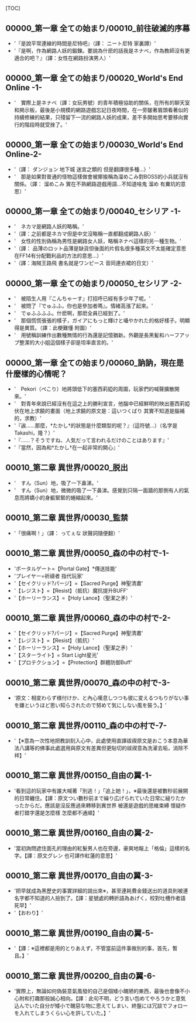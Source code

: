 # 

[TOC]

## 00000_第一章 全ての始まり/00010_前往破滅的序幕

- '『是說平常連線的時間是尼特吧』（譯： ニート尼特 家裏蹲）'
- '『是啊，作為網路人妖的鍛鍊。要說為什麽的話我是ネナベ，作為教師沒有更適合的吧？』（譯：女性在網路扮演男人）'


## 00000_第一章 全ての始まり/00020_World's End Online -1-

- '　實際上是ネナベ（譯：女玩男號）的青年積極協助的關係，在所有的聊天室和掲示板，最後是小規模的網路遊戲忘記日夜時間，在一旁皺著眉頭看著似的持續修練的結果，只殘留下一流的網路人妖的成果，差不多開始思考要移向實行的階段時就受挫了。'


## 00000_第一章 全ての始まり/00030_World's End Online-2-

- '（譯： ダンジョン 地下城 迷宮之類的 但是翻譯很多種…）'
- '　那是如果對普通的怪物這樣做會被揶揄稱為溜めこみ對BOSS的小兵就沒有關係。（譯： 溜めこみ 實在不熟網路遊戲用語…不知道啥鬼 溜め 有糞坑的意思）'


## 00000_第一章 全ての始まり/00040_セシリア -1-

- '　ネカマ是網路人妖的略稱。'
- '（譯：之前都是ネカマ但是中文沒略稱一直都翻成網路人妖）'
- '　女性的性別偽稱為男性是網路女人妖，略稱ネナベ這樣的另一種生物。'
- '（譯： 品薄のロット品薄是缺貨但後面的片假名很多種英文不太能確定意思在FF14有分配戰利品的方法的意思…）'
- '（譯：海賊王路飛 書名就是ワンピース 音同連衣裙的日文）'


## 00000_第一章 全ての始まり/00050_セシリア -2-

- '　被陌生人用『こんちゃーす』打招呼已經有多少年了呢。'
- '　被問了『でゅふふ，你也是參加者嗎』。情緒高漲了起來。'
- '　でゅふふふふ。什麽啊，那麽全員已經到了。'
- '　那個慌慌張張的樣子，ガイアにもっと輝けと囁やかれた的格好樣子。明顯得是異質。（譯：此梗難懂 附圖）'
- '　用號稱訓練作出數種無情的行為還是記憶猶新。外觀是長黑髪和ハーフアップ整潔的大小姐這個樣子卻是坦率直言的。'


## 00000_第一章 全ての始まり/00060_訥訥，現在是什麼樣的心情呢？

- '　Pekori（ぺこり）地將頭低下的塞西莉婭的周圍，玩家們的喊聲擴散開來。'
- '　對青年來說已經沒有在這之上的勝利宣言，他腦中已經鮮明的映出塞西莉婭伏在地上求饒的畫面（地上求饒的原文是：這いつくばり 其實不知道是腦補的，求教）'
- '『誒……那麼，†たかし†的狀態是什麼類型的呢？』（這符號…）（名字是Takashi，隆？）'
- '『……？そうですね、人気だって言われるだけのことはあります』'
- '『當然，因為和†たかし†在一起非常的開心』'


## 00010_第二章 異世界/00020_脱出

- '　すん（Sun）地，吸了一下鼻涕。'
- '　すん（Sun）地，微微的吸了一下鼻涕。感覺到只隔一面牆的那側有人的氣息而將嬌小的身軀緊緊的蜷縮起來。'


## 00010_第二章 異世界/00030_監禁

- '「很痛啊！」（譯： ってぇな 狀聲詞隨便翻）'


## 00010_第二章 異世界/00050_森の中の村で-1-

- 'ポータルゲート=【Portal Gate】*傳送技能'
- 'プレイヤー=祈禱者 指代玩家'
- '【セイクリッド?パージ】=【Sacred Purge】神聖清肅'
- '【レジスト】=【Resist】（抵抗）魔抗提升BUFF'
- '【ホーリーランス】=【Holy Lance】（聖潔之矛）'


## 00010_第二章 異世界/00060_森の中の村で-2-

- '【セイクリッド?パージ】=【Sacred Purge】神聖清肅'
- '【レジスト】=【Resist】（抵抗）'
- '【ホーリーランス】=【Holy Lance】（聖潔之矛）'
- '【スターライト】= Start Light星光'
- '【プロテクション】=【Protection】群體防御Buff'


## 00010_第二章 異世界/00070_森の中の村で-3-

- '原文：相変わらず様付けか、と內心嘆息しつつも彼に変えるつもりがない事を嫌というほど思い知らされたので努めて気にしない風を裝う。】'


## 00010_第二章 異世界/00110_森の中の村で-7-

- '【※意為一次性地把教訓刻入心中，此處使用直譯祓禊原文是おこう本意為華法八講等的佛事此處選用與原文有差異但更貼切的祓禊意為洗濯去垢，消除不祥】'


## 00010_第二章 異世界/00150_自由の翼-1-

- '看到這的玩家中有誰大喊著「別逃！」「追上她！」，※最後還是被數秒前展開的日常纏住。【譯：原文つい數秒前まで繰り広げられていた日常に縋りたかったからだ。應該是沒反應過來轉移到異世界 被還是遊戲的思維束縛 懷疑作者打錯字還是怎麼樣 怎麼都不通順】'


## 00010_第二章 異世界/00160_自由の翼-2-

- '當初詢問遮住面孔的理由的紅髮男人也在旁邊，豪爽地報上「格倫」這樣的名字。【譯：原文グレン 也可譯作紅蓮的意思】'


## 00010_第二章 異世界/00170_自由の翼-3-

- '把早就成為黑歷史的事實詳細的說出來※，甚至連耗費金錢送出的道具則被連名字都不知道的人撿到了。【譯：星號處的轉折語為あげく，校對吐槽作者語死早】'
- '【おわり】'


## 00010_第二章 異世界/00190_自由の翼-5-

- '【譯：※這裡都是用的とりあえず，不管當前這件事做別的事，首先，暫且。】'


## 00010_第二章 異世界/00200_自由の翼-6-

- '實際上，無論如何偽裝意氣風發的自己是個矮小醜陋的東西，最後也會像不小心附和打趣那般誠心相向。【譯：此句不明，どう言い包めてやろうかと意気込んでいた自分が矮小で醜惡な物に思えてしまい、終盤には冗談でフォローを入れてしまうくらい心を許していた。】'
